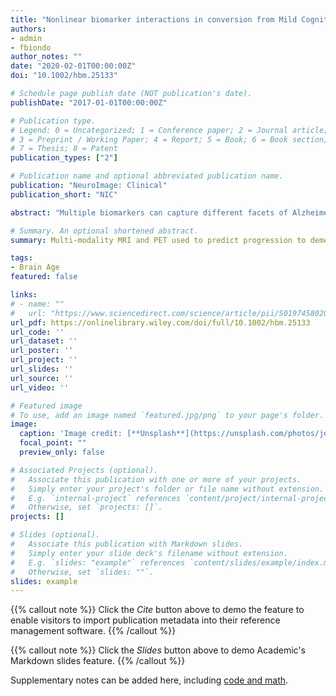 ```yaml
---
title: "Nonlinear biomarker interactions in conversion from Mild Cognitive Impairment to Alzheimer's disease"
authors:
- admin
- fbiondo
author_notes: ""
date: "2020-02-01T00:00:00Z"
doi: "10.1002/hbm.25133"

# Schedule page publish date (NOT publication's date).
publishDate: "2017-01-01T00:00:00Z"

# Publication type.
# Legend: 0 = Uncategorized; 1 = Conference paper; 2 = Journal article;
# 3 = Preprint / Working Paper; 4 = Report; 5 = Book; 6 = Book section;
# 7 = Thesis; 8 = Patent
publication_types: ["2"]

# Publication name and optional abbreviated publication name.
publication: "NeuroImage: Clinical"
publication_short: "NIC"

abstract: "Multiple biomarkers can capture different facets of Alzheimer's disease. However, statistical models of biomarkers to predict outcomes in Alzheimer's rarely model nonlinear interactions between these measures. Here, we used Gaussian Processes to address this, modelling nonlinear interactions to predict progression from mild cognitive impairment (MCI) to Alzheimer's over 3 years, using Alzheimer's Disease Neuroimaging Initiative (ADNI) data. Measures included: demographics, APOE4 genotype, CSF (amyloid‐β42, total tau, phosphorylated tau), [18F]florbetapir, hippocampal volume and brain‐age. We examined: (a) the independent value of each biomarker; and (b) whether modelling nonlinear interactions between biomarkers improved predictions. Each measured added complementary information when predicting conversion to Alzheimer's. A linear model classifying stable from progressive MCI explained over half the variance (R2 = 0.51, p  < .001); the strongest independently contributing biomarker was hippocampal volume (R2 = 0.13). When comparing sensitivity of different models to progressive MCI (independent biomarker models, additive models, nonlinear interaction models), we observed a significant improvement (p  < .001) for various two‐way interaction models. The best performing model included an interaction between amyloid‐β‐PET and P‐tau, while accounting for hippocampal volume (sensitivity = 0.77, AUC = 0.826). Closely related biomarkers contributed uniquely to predict conversion to Alzheimer's. Nonlinear biomarker interactions were also implicated, and results showed that although for some patients adding additional biomarkers may add little value (i.e., when hippocampal volume is high), for others (i.e., with low hippocampal volume) further invasive and expensive examination may be warranted. Our framework enables visualisation of these interactions, in individual patient biomarker ‘space', providing information for personalised or stratified healthcare or clinical trial design."

# Summary. An optional shortened abstract.
summary: Multi-modality MRI and PET used to predict progression to dementia from mild cognitive impairment in ADNI.

tags:
- Brain Age
featured: false

links:
# - name: ""
#   url: "https://www.sciencedirect.com/science/article/pii/S0197458020301056"
url_pdf: https://onlinelibrary.wiley.com/doi/full/10.1002/hbm.25133
url_code: ''
url_dataset: ''
url_poster: ''
url_project: ''
url_slides: ''
url_source: ''
url_video: ''

# Featured image
# To use, add an image named `featured.jpg/png` to your page's folder. 
image:
  caption: 'Image credit: [**Unsplash**](https://unsplash.com/photos/jdD8gXaTZsc)'
  focal_point: ""
  preview_only: false

# Associated Projects (optional).
#   Associate this publication with one or more of your projects.
#   Simply enter your project's folder or file name without extension.
#   E.g. `internal-project` references `content/project/internal-project/index.md`.
#   Otherwise, set `projects: []`.
projects: []

# Slides (optional).
#   Associate this publication with Markdown slides.
#   Simply enter your slide deck's filename without extension.
#   E.g. `slides: "example"` references `content/slides/example/index.md`.
#   Otherwise, set `slides: ""`.
slides: example
---
```


{{% callout note %}}
Click the *Cite* button above to demo the feature to enable visitors to import publication metadata into their reference management software.
{{% /callout %}}

{{% callout note %}}
Click the *Slides* button above to demo Academic's Markdown slides feature.
{{% /callout %}}

Supplementary notes can be added here, including [code and math](https://sourcethemes.com/academic/docs/writing-markdown-latex/).
